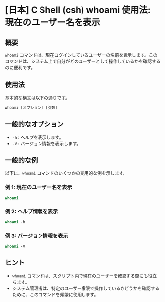 # [日本] C Shell (csh) whoami 使用法: 現在のユーザー名を表示

## 概要
`whoami` コマンドは、現在ログインしているユーザーの名前を表示します。このコマンドは、システム上で自分がどのユーザーとして操作しているかを確認するのに便利です。

## 使用法
基本的な構文は以下の通りです。

```
whoami [オプション] [引数]
```

## 一般的なオプション
- `-h` : ヘルプを表示します。
- `-V` : バージョン情報を表示します。

## 一般的な例
以下に、`whoami` コマンドのいくつかの実用的な例を示します。

### 例 1: 現在のユーザー名を表示
```csh
whoami
```

### 例 2: ヘルプ情報を表示
```csh
whoami -h
```

### 例 3: バージョン情報を表示
```csh
whoami -V
```

## ヒント
- `whoami` コマンドは、スクリプト内で現在のユーザーを確認する際にも役立ちます。
- システム管理者は、特定のユーザー権限で操作しているかどうかを確認するために、このコマンドを頻繁に使用します。